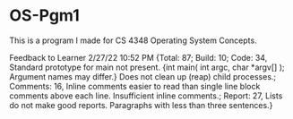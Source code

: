 # OS-Pgm1
This is a program I made for CS 4348 Operating System Concepts.


Feedback to Learner 2/27/22 10:52 PM
{Total: 87; Build: 10; Code: 34, Standard prototype for main not present. {int main( int argc, char *argv[] ); Argument names may differ.} Does not clean up (reap) child processes.; Comments: 16, Inline comments easier to read than single line block comments above each line. Insufficient inline comments.; Report: 27, Lists do not make good reports. Paragraphs with less than three sentences.}
